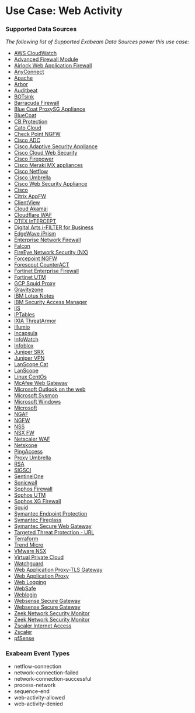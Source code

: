 Use Case: Web Activity
======================

### Supported Data Sources

_The following list of Supported Exabeam Data Sources power this use case:_

* [AWS CloudWatch](../DataSources/datasource_aws_cloudwatch_aws.md)
* [Advanced Firewall Module](../DataSources/datasource_advanced_firewall_module_f5_networks.md)
* [Airlock Web Application Firewall](../DataSources/datasource_airlock_web_application_firewall_airlock.md)
* [AnyConnect](../DataSources/datasource_anyconnect_cisco.md)
* [Apache](../DataSources/datasource_apache_apache.md)
* [Arbor](../DataSources/datasource_arbor_arbor.md)
* [Auditbeat](../DataSources/datasource_auditbeat_unix.md)
* [BOTsink](../DataSources/datasource_botsink_attivo.md)
* [Barracuda Firewall](../DataSources/datasource_barracuda_firewall_barracuda.md)
* [Blue Coat ProxySG Appliance](../DataSources/datasource_blue_coat_proxysg_appliance_symantec.md)
* [BlueCoat](../DataSources/datasource_bluecoat_bluecoat.md)
* [CB Protection](../DataSources/datasource_cb_protection_carbon_black.md)
* [Cato Cloud](../DataSources/datasource_cato_cloud_catonetworks.md)
* [Check Point NGFW](../DataSources/datasource_check_point_ngfw_check_point_software.md)
* [Cisco ADC](../DataSources/datasource_cisco_adc_cisco.md)
* [Cisco Adaptive Security Appliance](../DataSources/datasource_cisco_adaptive_security_appliance_cisco.md)
* [Cisco Cloud Web Security](../DataSources/datasource_cisco_cloud_web_security_cisco.md)
* [Cisco Firepower](../DataSources/datasource_cisco_firepower_cisco.md)
* [Cisco Meraki MX appliances](../DataSources/datasource_cisco_meraki_mx_appliances_cisco.md)
* [Cisco Netflow](../DataSources/datasource_cisco_netflow_cisco.md)
* [Cisco Umbrella](../DataSources/datasource_cisco_umbrella_cisco.md)
* [Cisco Web Security Appliance](../DataSources/datasource_cisco_web_security_appliance_cisco.md)
* [Cisco](../DataSources/datasource_cisco_cisco.md)
* [Citrix AppFW](../DataSources/datasource_citrix_appfw_citrix.md)
* [ClientView](../DataSources/datasource_clientview_skysea.md)
* [Cloud Akamai](../DataSources/datasource_cloud_akamai_akamai.md)
* [Cloudflare WAF](../DataSources/datasource_cloudflare_waf_cloudflare.md)
* [DTEX InTERCEPT](../DataSources/datasource_dtex_intercept_dtex_systems.md)
* [Digital Arts i-FILTER for Business](../DataSources/datasource_digital_arts_i-filter_for_business_digital_arts.md)
* [EdgeWave iPrism](../DataSources/datasource_edgewave_iprism_edgewave.md)
* [Enterprise Network Firewall](../DataSources/datasource_enterprise_network_firewall_huawei.md)
* [Falcon](../DataSources/datasource_falcon_crowdstrike.md)
* [FireEye Network Security (NX)](../DataSources/datasource_fireeye_network_security_(nx)_fireeye.md)
* [Forcepoint NGFW](../DataSources/datasource_forcepoint_ngfw_forcepoint_ngfw.md)
* [Forescout CounterACT](../DataSources/datasource_forescout_counteract_forescout.md)
* [Fortinet Enterprise Firewall](../DataSources/datasource_fortinet_enterprise_firewall_fortinet.md)
* [Fortinet UTM](../DataSources/datasource_fortinet_utm_fortinet.md)
* [GCP Squid Proxy](../DataSources/datasource_gcp_squid_proxy_google.md)
* [Gravityzone](../DataSources/datasource_gravityzone_gravityzone.md)
* [IBM Lotus Notes](../DataSources/datasource_ibm_lotus_notes_ibm.md)
* [IBM Security Access Manager](../DataSources/datasource_ibm_security_access_manager_ibm.md)
* [IIS](../DataSources/datasource_iis_microsoft.md)
* [IPTables](../DataSources/datasource_iptables_iptables.md)
* [IXIA ThreatArmor](../DataSources/datasource_ixia_threatarmor_ixia.md)
* [Illumio](../DataSources/datasource_illumio_illumio.md)
* [Incapsula](../DataSources/datasource_incapsula_imperva.md)
* [InfoWatch](../DataSources/datasource_infowatch_infowatch.md)
* [Infoblox](../DataSources/datasource_infoblox_infoblox.md)
* [Juniper SRX](../DataSources/datasource_juniper_srx_juniper_networks.md)
* [Juniper VPN](../DataSources/datasource_juniper_vpn_juniper_networks.md)
* [LanScope Cat](../DataSources/datasource_lanscope_cat_lanscope.md)
* [LanScope](../DataSources/datasource_lanscope_lanscope.md)
* [Linux CentOs](../DataSources/datasource_linux_centos_linux.md)
* [McAfee Web Gateway](../DataSources/datasource_mcafee_web_gateway_mcafee.md)
* [Microsoft Outlook on the web](../DataSources/datasource_microsoft_outlook_on_the_web_microsoft.md)
* [Microsoft Sysmon](../DataSources/datasource_microsoft_sysmon_microsoft.md)
* [Microsoft Windows](../DataSources/datasource_microsoft_windows_microsoft.md)
* [Microsoft](../DataSources/datasource_microsoft_microsoft.md)
* [NGAF](../DataSources/datasource_ngaf_sangfor.md)
* [NGFW](../DataSources/datasource_ngfw_palo_alto_networks.md)
* [NSS](../DataSources/datasource_nss_zscaler.md)
* [NSX FW](../DataSources/datasource_nsx_fw_vmware.md)
* [Netscaler WAF](../DataSources/datasource_netscaler_waf_citrix.md)
* [Netskope](../DataSources/datasource_netskope_netskope.md)
* [PingAccess](../DataSources/datasource_pingaccess_ping_identity.md)
* [Proxy Umbrella](../DataSources/datasource_proxy_umbrella_cisco.md)
* [RSA](../DataSources/datasource_rsa_rsa.md)
* [SIGSCI](../DataSources/datasource_sigsci_sigsci.md)
* [SentinelOne](../DataSources/datasource_sentinelone_sentinelone.md)
* [Sonicwall](../DataSources/datasource_sonicwall_sonicwall.md)
* [Sophos Firewall](../DataSources/datasource_sophos_firewall_sophos.md)
* [Sophos UTM](../DataSources/datasource_sophos_utm_sophos.md)
* [Sophos XG Firewall](../DataSources/datasource_sophos_xg_firewall_sophos.md)
* [Squid](../DataSources/datasource_squid_squid.md)
* [Symantec Endpoint Protection](../DataSources/datasource_symantec_endpoint_protection_symantec.md)
* [Symantec Fireglass](../DataSources/datasource_symantec_fireglass_symantec.md)
* [Symantec Secure Web Gateway](../DataSources/datasource_symantec_secure_web_gateway_symantec.md)
* [Targeted Threat Protection - URL](../DataSources/datasource_targeted_threat_protection_-_url_mimecast.md)
* [Terraform](../DataSources/datasource_terraform_hashicorp.md)
* [Trend Micro](../DataSources/datasource_trend_micro_trend_micro.md)
* [VMware NSX](../DataSources/datasource_vmware_nsx_vmware.md)
* [Virtual Private Cloud](../DataSources/datasource_virtual_private_cloud_google.md)
* [Watchguard](../DataSources/datasource_watchguard_watchguard.md)
* [Web Application Proxy-TLS Gateway](../DataSources/datasource_web_application_proxy-tls_gateway_microsoft.md)
* [Web Application Proxy](../DataSources/datasource_web_application_proxy_microsoft.md)
* [Web Logging](../DataSources/datasource_web_logging_citrix.md)
* [WebSafe](../DataSources/datasource_websafe_f5_networks.md)
* [Weblogin](../DataSources/datasource_weblogin_weblogin.md)
* [Websense Secure Gateway](../DataSources/datasource_websense_secure_gateway_forcepoint.md)
* [Websense Secure Gateway](../DataSources/datasource_websense_secure_gateway_websense_secure_gateway.md)
* [Zeek Network Security Monitor](../DataSources/datasource_zeek_network_security_monitor_zeek.md)
* [Zeek Network Security Monitor](../DataSources/datasource_zeek_network_security_monitor_zeek_network_security_monitor.md)
* [Zscaler Internet Access](../DataSources/datasource_zscaler_internet_access_zscaler.md)
* [Zscaler](../DataSources/datasource_zscaler_zscaler.md)
* [pfSense](../DataSources/datasource_pfsense_pfsense.md)


### Exabeam Event Types

- netflow-connection
- network-connection-failed
- network-connection-successful
- process-network
- sequence-end
- web-activity-allowed
- web-activity-denied
